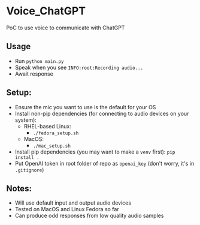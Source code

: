 # Voice_ChatGPT
PoC to use voice to communicate with ChatGPT

## Usage
- Run `python main.py`
- Speak when you see `INFO:root:Recording audio...`
- Await response

## Setup:
- Ensure the mic you want to use is the default for your OS
- Install non-pip dependencies (for connecting to audio devices on your system):
  - RHEL-based Linux:
    - `./fedora_setup.sh`
  - MacOS:
    - `./mac_setup.sh`
- Install pip dependencies (you may want to make a `venv` first): `pip install .`
- Put OpenAI token in root folder of repo as `openai_key` (don't worry, it's in `.gitignore`)

## Notes:
- Will use default input and output audio devices
- Tested on MacOS and Linux Fedora so far
- Can produce odd responses from low quality audio samples
